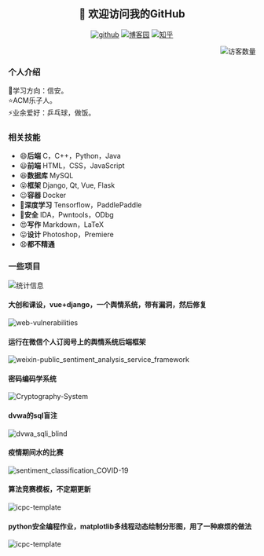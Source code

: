 <h2 align="center">👋 欢迎访问我的GitHub</h2>
<p align="center">
  <a href="https://github.com/CCWUCMCTS"><img src="https://img.shields.io/badge/GitHub-black" alt="github"></a>
  <a href="https://www.cnblogs.com/sz-wcc/"><img src="https://img.shields.io/badge/博客园-success" alt="博客园"></a>
  <a href="https://www.zhihu.com/people/wang-cheng-chun-18"><img src="https://img.shields.io/badge/知乎-blue" alt="知乎"></a>
</p>
<!--
<img src="https://badges.toozhao.com/badges/01F102YESZCR0JRJHR9RYG12SB/orange.svg" align="right" />
-->


<img align='right' src="https://profile-counter.glitch.me/ccwucmcts/count.svg" alt="访客数量"/>
<br/>
<h3>个人介绍</h3>
🌱学习方向：信安。<br/>
⭐ACM乐子人。<br/>
⚡业余爱好：乒乓球，做饭。<br/>
<h3>相关技能</h3>
<ul>
    <li>😄<strong>后端</strong> C，C++，Python，Java</li>
    <li>😃<strong>前端</strong> HTML，CSS，JavaScript</li>
    <li>😆<strong>数据库</strong> MySQL</li>
    <li>😝<strong>框架</strong> Django, Qt, Vue, Flask</li>
    <li>😉<strong>容器</strong> Docker</li>
    <li>🤗<strong>深度学习</strong> Tensorflow，PaddlePaddle</li>
    <li>🤣<strong>安全</strong> IDA，Pwntools，ODbg</li>
    <li>😍<strong>写作</strong> Markdown，LaTeX</li>
    <li>😛<strong>设计</strong> Photoshop，Premiere</li>
    <li>😧<strong>都不精通</strong></li>
</ul>

<h3>一些项目</h3>

<img src="https://github-readme-stats.vercel.app/api?username=CCWUCMCTS&hide=issues,contribs&count_private=true&show_icons=true&theme=tokyonight" alt="统计信息"/>
<br/>
<h4>大创和课设，vue+django，一个舆情系统，带有漏洞，然后修复</h4>
<img src="https://github-readme-stats.vercel.app/api/pin/?username=CCWUCMCTS&repo=web-vulnerabilities" alt="web-vulnerabilities"/>
<br/>
<h4>运行在微信个人订阅号上的舆情系统后端框架</h4>
<img src="https://github-readme-stats.vercel.app/api/pin/?username=CUMT-YuqingTeam&repo=weixin-public_sentiment_analysis_service_framework" alt="weixin-public_sentiment_analysis_service_framework"/>
<br/>
<h4>密码编码学系统</h4>
<img src="https://github-readme-stats.vercel.app/api/pin/?username=CCWUCMCTS&repo=Cryptography-System" alt="Cryptography-System"/>
<br/>
<h4>dvwa的sql盲注</h4>
<img src="https://github-readme-stats.vercel.app/api/pin/?username=CCWUCMCTS&repo=dvwa_sqli_blind" alt="dvwa_sqli_blind"/>
<br/>
<h4>疫情期间水的比赛</h4>
<img src="https://github-readme-stats.vercel.app/api/pin/?username=CCWUCMCTS&repo=sentiment_classification_COVID-19" alt="sentiment_classification_COVID-19"/>
<br/>
<h4>算法竞赛模板，不定期更新</h4>
<img src="https://github-readme-stats.vercel.app/api/pin/?username=CCWUCMCTS&repo=icpc-template" alt="icpc-template"/>
<br/>
<h4>python安全编程作业，matplotlib多线程动态绘制分形图，用了一种麻烦的做法</h4>
<img src="https://github-readme-stats.vercel.app/api/pin/?username=CCWUCMCTS&repo=icpc-template" alt="icpc-template"/>
<br/>




<!--
**CCWUCMCTS/ccwucmcts** is a ✨ _special_ ✨ repository because its `README.md` (this file) appears on your GitHub profile.

Here are some ideas to get you started:

- 🔭 I’m currently working on ...
- 🌱 I’m currently learning ...
- 👯 I’m looking to collaborate on ...
- 🤔 I’m looking for help with ...
- 💬 Ask me about ...
- 📫 How to reach me: ...
- 😄 Pronouns: ...
- ⚡ Fun fact: ...
-->
